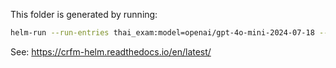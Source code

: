This folder is generated by running:

```sh
helm-run --run-entries thai_exam:model=openai/gpt-4o-mini-2024-07-18 --suite thaiexam --max-eval-instances 10
```

See: <https://crfm-helm.readthedocs.io/en/latest/>
